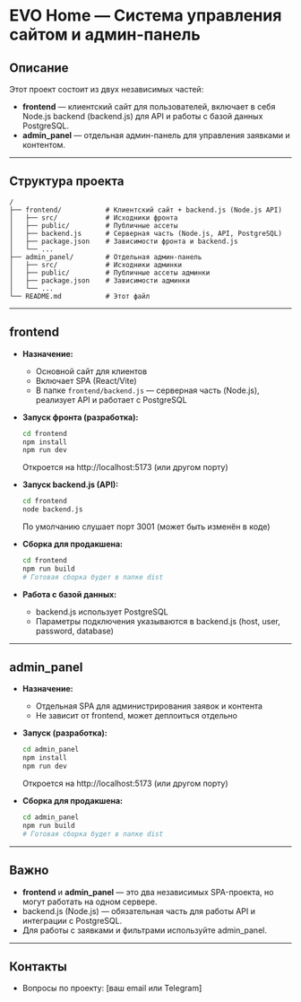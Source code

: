 # EVO Home — Система управления сайтом и админ-панель

## Описание

Этот проект состоит из двух независимых частей:
- **frontend** — клиентский сайт для пользователей, включает в себя Node.js backend (backend.js) для API и работы с базой данных PostgreSQL.
- **admin_panel** — отдельная админ-панель для управления заявками и контентом.

---

## Структура проекта

```
/
├── frontend/           # Клиентский сайт + backend.js (Node.js API)
│   ├── src/            # Исходники фронта
│   ├── public/         # Публичные ассеты
│   ├── backend.js      # Серверная часть (Node.js, API, PostgreSQL)
│   ├── package.json    # Зависимости фронта и backend.js
│   └── ...
├── admin_panel/        # Отдельная админ-панель
│   ├── src/            # Исходники админки
│   ├── public/         # Публичные ассеты админки
│   ├── package.json    # Зависимости админки
│   └── ...
└── README.md           # Этот файл
```

---

## frontend

- **Назначение:**
  - Основной сайт для клиентов
  - Включает SPA (React/Vite)
  - В папке `frontend/backend.js` — серверная часть (Node.js), реализует API и работает с PostgreSQL

- **Запуск фронта (разработка):**
  ```bash
  cd frontend
  npm install
  npm run dev
  ```
  Откроется на http://localhost:5173 (или другом порту)

- **Запуск backend.js (API):**
  ```bash
  cd frontend
  node backend.js
  ```
  По умолчанию слушает порт 3001 (может быть изменён в коде)

- **Сборка для продакшена:**
  ```bash
  cd frontend
  npm run build
  # Готовая сборка будет в папке dist
  ```

- **Работа с базой данных:**
  - backend.js использует PostgreSQL
  - Параметры подключения указываются в backend.js (host, user, password, database)

---

## admin_panel

- **Назначение:**
  - Отдельная SPA для администрирования заявок и контента
  - Не зависит от frontend, может деплоиться отдельно

- **Запуск (разработка):**
  ```bash
  cd admin_panel
  npm install
  npm run dev
  ```
  Откроется на http://localhost:5173 (или другом порту)

- **Сборка для продакшена:**
  ```bash
  cd admin_panel
  npm run build
  # Готовая сборка будет в папке dist
  ```

---

## Важно
- **frontend** и **admin_panel** — это два независимых SPA-проекта, но могут работать на одном сервере.
- backend.js (Node.js) — обязательная часть для работы API и интеграции с PostgreSQL.
- Для работы с заявками и фильтрами используйте admin_panel.

---

## Контакты
- Вопросы по проекту: [ваш email или Telegram]